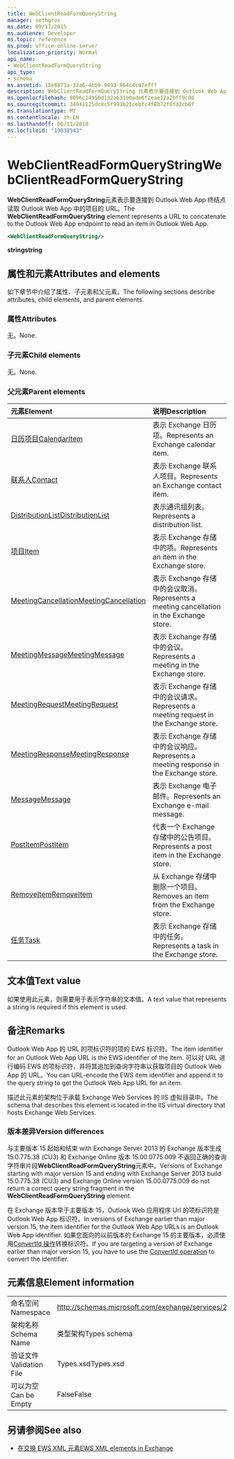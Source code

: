 ```yaml
---
title: WebClientReadFormQueryString
manager: sethgros
ms.date: 09/17/2015
ms.audience: Developer
ms.topic: reference
ms.prod: office-online-server
localization_priority: Normal
api_name:
- WebClientReadFormQueryString
api_type:
- schema
ms.assetid: 13e8871a-32a6-4bb9-9493-864c4c07efff
description: WebClientReadFormQueryString 元素表示要连接到 Outlook Web App 终结点读取 Outlook Web App 中的项目的 URL。
ms.openlocfilehash: 8096c14956d132a631b0ade6f2eae12a2bff9c06
ms.sourcegitcommit: 34041125dc8c5f993b21cebfc4f8b72f0fd2cb6f
ms.translationtype: MT
ms.contentlocale: zh-CN
ms.lasthandoff: 06/11/2018
ms.locfileid: "19838543"
---
```

# <a name="webclientreadformquerystring"></a><span data-ttu-id="1dd72-103">WebClientReadFormQueryString</span><span class="sxs-lookup"><span data-stu-id="1dd72-103">WebClientReadFormQueryString</span></span>

<span data-ttu-id="1dd72-104">**WebClientReadFormQueryString**元素表示要连接到 Outlook Web App 终结点读取 Outlook Web App 中的项目的 URL。</span><span class="sxs-lookup"><span data-stu-id="1dd72-104">The **WebClientReadFormQueryString** element represents a URL to concatenate to the Outlook Web App endpoint to read an item in Outlook Web App.</span></span> 
  
```XML
<WebClientReadFormQueryString/>
```

 <span data-ttu-id="1dd72-105">**string**</span><span class="sxs-lookup"><span data-stu-id="1dd72-105">**string**</span></span>
## <a name="attributes-and-elements"></a><span data-ttu-id="1dd72-106">属性和元素</span><span class="sxs-lookup"><span data-stu-id="1dd72-106">Attributes and elements</span></span>

<span data-ttu-id="1dd72-107">如下章节中介绍了属性、子元素和父元素。</span><span class="sxs-lookup"><span data-stu-id="1dd72-107">The following sections describe attributes, child elements, and parent elements.</span></span>
  
### <a name="attributes"></a><span data-ttu-id="1dd72-108">属性</span><span class="sxs-lookup"><span data-stu-id="1dd72-108">Attributes</span></span>

<span data-ttu-id="1dd72-109">无。</span><span class="sxs-lookup"><span data-stu-id="1dd72-109">None.</span></span>
  
### <a name="child-elements"></a><span data-ttu-id="1dd72-110">子元素</span><span class="sxs-lookup"><span data-stu-id="1dd72-110">Child elements</span></span>

<span data-ttu-id="1dd72-111">无。</span><span class="sxs-lookup"><span data-stu-id="1dd72-111">None.</span></span>
  
### <a name="parent-elements"></a><span data-ttu-id="1dd72-112">父元素</span><span class="sxs-lookup"><span data-stu-id="1dd72-112">Parent elements</span></span>

|<span data-ttu-id="1dd72-113">**元素**</span><span class="sxs-lookup"><span data-stu-id="1dd72-113">**Element**</span></span>|<span data-ttu-id="1dd72-114">**说明**</span><span class="sxs-lookup"><span data-stu-id="1dd72-114">**Description**</span></span>|
|:-----|:-----|
|[<span data-ttu-id="1dd72-115">日历项目</span><span class="sxs-lookup"><span data-stu-id="1dd72-115">CalendarItem</span></span>](calendaritem.md) <br/> |<span data-ttu-id="1dd72-116">表示 Exchange 日历项。</span><span class="sxs-lookup"><span data-stu-id="1dd72-116">Represents an Exchange calendar item.</span></span>  <br/> |
|[<span data-ttu-id="1dd72-117">联系人</span><span class="sxs-lookup"><span data-stu-id="1dd72-117">Contact</span></span>](contact.md) <br/> |<span data-ttu-id="1dd72-118">表示 Exchange 联系人项目。</span><span class="sxs-lookup"><span data-stu-id="1dd72-118">Represents an Exchange contact item.</span></span>  <br/> |
|[<span data-ttu-id="1dd72-119">DistributionList</span><span class="sxs-lookup"><span data-stu-id="1dd72-119">DistributionList</span></span>](distributionlist.md) <br/> |<span data-ttu-id="1dd72-120">表示通讯组列表。</span><span class="sxs-lookup"><span data-stu-id="1dd72-120">Represents a distribution list.</span></span>  <br/> |
|[<span data-ttu-id="1dd72-121">项目</span><span class="sxs-lookup"><span data-stu-id="1dd72-121">Item</span></span>](item.md) <br/> |<span data-ttu-id="1dd72-122">表示 Exchange 存储中的项。</span><span class="sxs-lookup"><span data-stu-id="1dd72-122">Represents an item in the Exchange store.</span></span>  <br/> |
|[<span data-ttu-id="1dd72-123">MeetingCancellation</span><span class="sxs-lookup"><span data-stu-id="1dd72-123">MeetingCancellation</span></span>](meetingcancellation.md) <br/> |<span data-ttu-id="1dd72-124">表示 Exchange 存储中的会议取消。</span><span class="sxs-lookup"><span data-stu-id="1dd72-124">Represents a meeting cancellation in the Exchange store.</span></span>  <br/> |
|[<span data-ttu-id="1dd72-125">MeetingMessage</span><span class="sxs-lookup"><span data-stu-id="1dd72-125">MeetingMessage</span></span>](meetingmessage.md) <br/> |<span data-ttu-id="1dd72-126">表示 Exchange 存储中的会议。</span><span class="sxs-lookup"><span data-stu-id="1dd72-126">Represents a meeting in the Exchange store.</span></span>  <br/> |
|[<span data-ttu-id="1dd72-127">MeetingRequest</span><span class="sxs-lookup"><span data-stu-id="1dd72-127">MeetingRequest</span></span>](meetingrequest.md) <br/> |<span data-ttu-id="1dd72-128">表示 Exchange 存储中的会议请求。</span><span class="sxs-lookup"><span data-stu-id="1dd72-128">Represents a meeting request in the Exchange store.</span></span>  <br/> |
|[<span data-ttu-id="1dd72-129">MeetingResponse</span><span class="sxs-lookup"><span data-stu-id="1dd72-129">MeetingResponse</span></span>](meetingresponse.md) <br/> |<span data-ttu-id="1dd72-130">表示 Exchange 存储中的会议响应。</span><span class="sxs-lookup"><span data-stu-id="1dd72-130">Represents a meeting response in the Exchange store.</span></span>  <br/> |
|[<span data-ttu-id="1dd72-131">Message</span><span class="sxs-lookup"><span data-stu-id="1dd72-131">Message</span></span>](message-ex15websvcsotherref.md) <br/> |<span data-ttu-id="1dd72-132">表示 Exchange 电子邮件。</span><span class="sxs-lookup"><span data-stu-id="1dd72-132">Represents an Exchange e-mail message.</span></span>  <br/> |
|[<span data-ttu-id="1dd72-133">PostItem</span><span class="sxs-lookup"><span data-stu-id="1dd72-133">PostItem</span></span>](postitem.md) <br/> |<span data-ttu-id="1dd72-134">代表一个 Exchange 存储中的公告项目。</span><span class="sxs-lookup"><span data-stu-id="1dd72-134">Represents a post item in the Exchange store.</span></span>  <br/> |
|[<span data-ttu-id="1dd72-135">RemoveItem</span><span class="sxs-lookup"><span data-stu-id="1dd72-135">RemoveItem</span></span>](removeitem.md) <br/> |<span data-ttu-id="1dd72-136">从 Exchange 存储中删除一个项目。</span><span class="sxs-lookup"><span data-stu-id="1dd72-136">Removes an item from the Exchange store.</span></span>  <br/> |
|[<span data-ttu-id="1dd72-137">任务</span><span class="sxs-lookup"><span data-stu-id="1dd72-137">Task</span></span>](task.md) <br/> |<span data-ttu-id="1dd72-138">表示 Exchange 存储中的任务。</span><span class="sxs-lookup"><span data-stu-id="1dd72-138">Represents a task in the Exchange store.</span></span>  <br/> |
   
## <a name="text-value"></a><span data-ttu-id="1dd72-139">文本值</span><span class="sxs-lookup"><span data-stu-id="1dd72-139">Text value</span></span>

<span data-ttu-id="1dd72-140">如果使用此元素，则需要用于表示字符串的文本值。</span><span class="sxs-lookup"><span data-stu-id="1dd72-140">A text value that represents a string is required if this element is used.</span></span>
  
## <a name="remarks"></a><span data-ttu-id="1dd72-141">备注</span><span class="sxs-lookup"><span data-stu-id="1dd72-141">Remarks</span></span>

<span data-ttu-id="1dd72-142">Outlook Web App 的 URL 的项标识符的项的 EWS 标识符。</span><span class="sxs-lookup"><span data-stu-id="1dd72-142">The item identifier for an Outlook Web App URL is the EWS identifier of the item.</span></span> <span data-ttu-id="1dd72-143">可以对 URL 进行编码 EWS 的项标识符，并将其追加到查询字符串以获取项目的 Outlook Web App 的 URL。</span><span class="sxs-lookup"><span data-stu-id="1dd72-143">You can URL-encode the EWS item identifier and append it to the query string to get the Outlook Web App URL for an item.</span></span>
  
<span data-ttu-id="1dd72-144">描述此元素的架构位于承载 Exchange Web Services 的 IIS 虚拟目录中。</span><span class="sxs-lookup"><span data-stu-id="1dd72-144">The schema that describes this element is located in the IIS virtual directory that hosts Exchange Web Services.</span></span>
  
### <a name="version-differences"></a><span data-ttu-id="1dd72-145">版本差异</span><span class="sxs-lookup"><span data-stu-id="1dd72-145">Version differences</span></span>

<span data-ttu-id="1dd72-146">与主要版本 15 起始和结束 with Exchange Server 2013 的 Exchange 版本生成 15.0.775.38 (CU3) 和 Exchange Online 版本 15.00.0775.009 不返回正确的查询字符串片段**WebClientReadFormQueryString**元素中。</span><span class="sxs-lookup"><span data-stu-id="1dd72-146">Versions of Exchange starting with major version 15 and ending with Exchange Server 2013 build 15.0.775.38 (CU3) and Exchange Online version 15.00.0775.009 do not return a correct query string fragment in the **WebClientReadFormQueryString** element.</span></span> 
  
<span data-ttu-id="1dd72-147">在 Exchange 版本早于主要版本 15，Outlook Web 应用程序 Url 的项标识符是 Outlook Web App 标识符。</span><span class="sxs-lookup"><span data-stu-id="1dd72-147">In versions of Exchange earlier than major version 15, the item identifier for the Outlook Web App URLs is an Outlook Web App identifier.</span></span> <span data-ttu-id="1dd72-148">如果您面向的以前版本的 Exchange 15 的主要版本，必须使用[ConvertId 操作](convertid-operation.md)转换标识符。</span><span class="sxs-lookup"><span data-stu-id="1dd72-148">If you are targeting a version of Exchange earlier than major version 15, you have to use the [ConvertId operation](convertid-operation.md) to convert the identifier.</span></span> 
  
## <a name="element-information"></a><span data-ttu-id="1dd72-149">元素信息</span><span class="sxs-lookup"><span data-stu-id="1dd72-149">Element information</span></span>

|||
|:-----|:-----|
|<span data-ttu-id="1dd72-150">命名空间</span><span class="sxs-lookup"><span data-stu-id="1dd72-150">Namespace</span></span>  <br/> |http://schemas.microsoft.com/exchange/services/2006/types  <br/> |
|<span data-ttu-id="1dd72-151">架构名称</span><span class="sxs-lookup"><span data-stu-id="1dd72-151">Schema Name</span></span>  <br/> |<span data-ttu-id="1dd72-152">类型架构</span><span class="sxs-lookup"><span data-stu-id="1dd72-152">Types schema</span></span>  <br/> |
|<span data-ttu-id="1dd72-153">验证文件</span><span class="sxs-lookup"><span data-stu-id="1dd72-153">Validation File</span></span>  <br/> |<span data-ttu-id="1dd72-154">Types.xsd</span><span class="sxs-lookup"><span data-stu-id="1dd72-154">Types.xsd</span></span>  <br/> |
|<span data-ttu-id="1dd72-155">可以为空</span><span class="sxs-lookup"><span data-stu-id="1dd72-155">Can be Empty</span></span>  <br/> |<span data-ttu-id="1dd72-156">False</span><span class="sxs-lookup"><span data-stu-id="1dd72-156">False</span></span>  <br/> |
   
## <a name="see-also"></a><span data-ttu-id="1dd72-157">另请参阅</span><span class="sxs-lookup"><span data-stu-id="1dd72-157">See also</span></span>



- [<span data-ttu-id="1dd72-158">在交换 EWS XML 元素</span><span class="sxs-lookup"><span data-stu-id="1dd72-158">EWS XML elements in Exchange</span></span>](ews-xml-elements-in-exchange.md)

